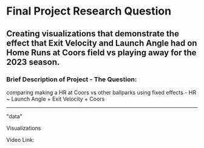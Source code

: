 # Final Project Research Question

## Creating visualizations that demonstrate the effect that Exit Velocity and Launch Angle had on Home Runs at Coors field vs playing away for the 2023 season.
### Brief Description of Project - The Question:
 comparing making a HR at Coors vs other ballparks using fixed effects - HR ~ Launch Angle + Exit Velocity + Coors
____ 

"data"

Visualizations

Video Link: 
